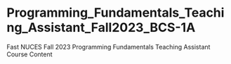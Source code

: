 # Programming_Fundamentals_Teaching_Assistant_Fall2023_BCS-1A
Fast NUCES Fall 2023 Programming Fundamentals Teaching Assistant Course Content  
